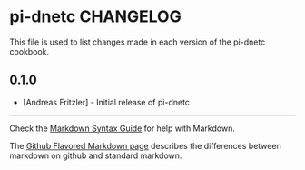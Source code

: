 pi-dnetc CHANGELOG
==================

This file is used to list changes made in each version of the pi-dnetc cookbook.

0.1.0
-----
- [Andreas Fritzler] - Initial release of pi-dnetc

- - -
Check the [Markdown Syntax Guide](http://daringfireball.net/projects/markdown/syntax) for help with Markdown.

The [Github Flavored Markdown page](http://github.github.com/github-flavored-markdown/) describes the differences between markdown on github and standard markdown.
